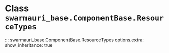 # Class `swarmauri_base.ComponentBase.ResourceTypes`

::: swarmauri_base.ComponentBase.ResourceTypes
    options.extra:
      show_inheritance: true

